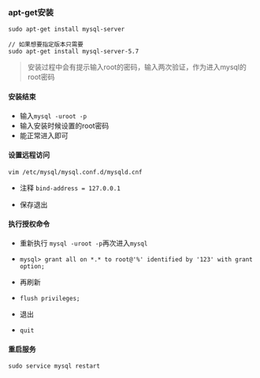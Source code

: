 ### apt-get安装

```shell
sudo apt-get install mysql-server

// 如果想要指定版本只需要
sudo apt-get install mysql-server-5.7
```

> 安装过程中会有提示输入root的密码，输入两次验证，作为进入mysql的root密码

#### 安装结束

+ 输入`mysql -uroot -p`
+ 输入安装时候设置的root密码
+ 能正常进入即可

#### 设置远程访问

```shell
vim /etc/mysql/mysql.conf.d/mysqld.cnf 
```

+ 注释 `bind-address = 127.0.0.1`

+ 保存退出

#### 执行授权命令

+ 重新执行 `mysql -uroot -p`再次进入`mysql`

+ ```shell
  mysql> grant all on *.* to root@'%' identified by '123' with grant option;
  ```

+ 再刷新

+ ```shell
  flush privileges;
  ```

+ 退出

+ ```shell
  quit
  ```

#### 重启服务

```shell
sudo service mysql restart
```

